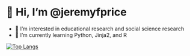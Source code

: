 # 👋 Hi, I’m @jeremyfprice

- 👀 I’m interested in educational research and social science research
- 🌱 I’m currently learning Python, Jinja2, and R

[![Top Langs](https://github-readme-stats.vercel.app/api/top-langs/?username=jeremyfprice&layout=compact&theme=calm)](https://github.com/jerermyfprice/github-readme-stats)

<!---
jeremyfprice/jeremyfprice is a ✨ special ✨ repository because its `README.md` (this file) appears on your GitHub profile.
You can click the Preview link to take a look at your changes.
--->
